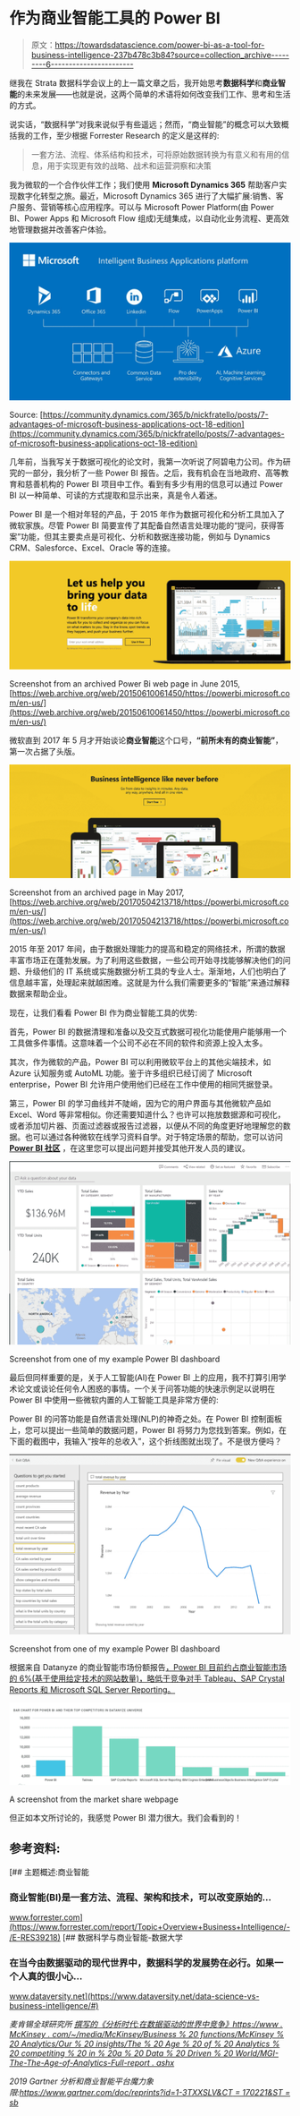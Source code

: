 # 作为商业智能工具的 Power BI

> 原文：<https://towardsdatascience.com/power-bi-as-a-tool-for-business-intelligence-237b478c3b84?source=collection_archive---------6----------------------->

继我在 Strata 数据科学会议上的上一篇文章之后，我开始思考**数据科学**和**商业智能**的未来发展——也就是说，这两个简单的术语将如何改变我们工作、思考和生活的方式。

说实话，“数据科学”对我来说似乎有些遥远；然而，“商业智能”的概念可以大致概括我的工作，至少根据 Forrester Research 的定义是这样的:

> 一套方法、流程、体系结构和技术，可将原始数据转换为有意义和有用的信息，用于实现更有效的战略、战术和运营洞察和决策

我为微软的一个合作伙伴工作；我们使用 **Microsoft Dynamics 365** 帮助客户实现数字化转型之旅。最近，Microsoft Dynamics 365 进行了大幅扩展:销售、客户服务、营销等核心应用程序。可以与 Microsoft Power Platform(由 Power BI、Power Apps 和 Microsoft Flow 组成)无缝集成，以自动化业务流程、更高效地管理数据并改善客户体验。

![](img/e20ac692142f46420120877f570e373e.png)

Source: [https://community.dynamics.com/365/b/nickfratello/posts/7-advantages-of-microsoft-business-applications-oct-18-edition](https://community.dynamics.com/365/b/nickfratello/posts/7-advantages-of-microsoft-business-applications-oct-18-edition)

几年前，当我写关于数据可视化的论文时，我第一次听说了阿碧电力公司。作为研究的一部分，我分析了一些 Power BI 报告。之后，我有机会在当地政府、高等教育和慈善机构的 Power BI 项目中工作。看到有多少有用的信息可以通过 Power BI 以一种简单、可读的方式提取和显示出来，真是令人着迷。

Power BI 是一个相对年轻的产品，于 2015 年作为数据可视化和分析工具加入了微软家族。尽管 Power BI 简要宣传了其配备自然语言处理功能的“提问，获得答案”功能，但其主要卖点是可视化、分析和数据连接功能，例如与 Dynamics CRM、Salesforce、Excel、Oracle 等的连接。

![](img/a8a1910728da53883d47553ad7dfd01c.png)

Screenshot from an archived Power Bi web page in June 2015, [https://web.archive.org/web/20150610061450/https://powerbi.microsoft.com/en-us/](https://web.archive.org/web/20150610061450/https://powerbi.microsoft.com/en-us/)

微软直到 2017 年 5 月才开始谈论**商业智能**这个口号，**“前所未有的商业智能”**，第一次占据了头版。

![](img/8bacfec65f2a3649dc50420f9d40a5cb.png)

Screenshot from an archived page in May 2017, [https://web.archive.org/web/20170504213718/https://powerbi.microsoft.com/en-us/](https://web.archive.org/web/20170504213718/https://powerbi.microsoft.com/en-us/)

2015 年至 2017 年间，由于数据处理能力的提高和稳定的网络技术，所谓的数据丰富市场正在蓬勃发展。为了利用这些数据，一些公司开始寻找能够解决他们的问题、升级他们的 IT 系统或实施数据分析工具的专业人士。渐渐地，人们也明白了信息越丰富，处理起来就越困难。这就是为什么我们需要更多的“智能”来通过解释数据来帮助企业。

现在，让我们看看 Power BI 作为商业智能工具的优势:

首先，Power BI 的数据清理和准备以及交互式数据可视化功能使用户能够用一个工具做多件事情。这意味着一个公司不必在不同的软件和资源上投入太多。

其次，作为微软的产品，Power BI 可以利用微软平台上的其他尖端技术，如 Azure 认知服务或 AutoML 功能。鉴于许多组织已经订阅了 Microsoft enterprise，Power BI 允许用户使用他们已经在工作中使用的相同凭据登录。

第三，Power BI 的学习曲线并不陡峭，因为它的用户界面与其他微软产品如 Excel、Word 等非常相似。你还需要知道什么？也许可以拖放数据源和可视化，或者添加切片器、页面过滤器或报告过滤器，以便从不同的角度更好地理解您的数据。也可以通过各种微软在线学习资料自学。对于特定场景的帮助，您可以访问 [**Power BI 社区**](https://community.powerbi.com/) ，在这里您可以提出问题并接受其他开发人员的建议。

![](img/cd1c51bc5a568b4b7192df34ca392944.png)

Screenshot from one of my example Power BI dashboard

最后但同样重要的是，关于人工智能(AI)在 Power BI 上的应用，我不打算引用学术论文或谈论任何令人困惑的事情。一个关于问答功能的快速示例足以说明在 Power BI 中使用一些微软内置的人工智能工具是非常方便的:

Power BI 的问答功能是自然语言处理(NLP)的神奇之处。在 Power BI 控制面板上，您可以提出一些简单的数据问题，Power BI 将努力为您找到答案。例如，在下面的截图中，我输入“按年的总收入”，这个折线图就出现了。不是很方便吗？

![](img/ffdd23a699b08427a207270d5d31012b.png)

Screenshot from one of my example Power BI dashboard

根据来自 Datanyze 的商业智能市场份额报告[，Power BI 目前约占商业智能市场的 6%(基于使用给定技术的网站数量)，略低于竞争对手 Tableau、SAP Crystal Reports 和 Microsoft SQL Server Reporting。](https://www.datanyze.com/market-share/business-intelligence/Datanyze%20Universe/power-bi-market-share)

![](img/2897b918334e9fd34ec25377e781227c.png)

A screenshot from the market share webpage

但正如本文所讨论的，我感觉 Power BI 潜力很大。我们会看到的！

## 参考资料:

[](https://www.forrester.com/report/Topic+Overview+Business+Intelligence/-/E-RES39218) [## 主题概述:商业智能

### 商业智能(BI)是一套方法、流程、架构和技术，可以改变原始的…

www.forrester.com](https://www.forrester.com/report/Topic+Overview+Business+Intelligence/-/E-RES39218) [](https://www.dataversity.net/data-science-vs-business-intelligence/#) [## 数据科学与商业智能-数据大学

### 在当今由数据驱动的现代世界中，数据科学的发展势在必行。如果一个人真的很小心…

www.dataversity.net](https://www.dataversity.net/data-science-vs-business-intelligence/#) 

*麦肯锡全球研究所* [*撰写的《分析时代:在数据驱动的世界中竞争》https://www . McKinsey . com/~/media/McKinsey/Business % 20 functions/McKinsey % 20 Analytics/Our % 20 insights/The % 20 Age % 20 of % 20 Analytics % 20 competiting % 20 in % 20a % 20 Data % 20 Driven % 20 World/MGI-The-The-Age-of-Analytics-Full-report . ashx*](https://www.mckinsey.com/~/media/McKinsey/Business%20Functions/McKinsey%20Analytics/Our%20Insights/The%20age%20of%20analytics%20Competing%20in%20a%20data%20driven%20world/MGI-The-Age-of-Analytics-Full-report.ashx)

*2019 Gartner 分析和商业智能平台魔力象限:*[*https://www.gartner.com/doc/reprints?id=1-3TXXSLV&CT = 170221&ST = sb*](https://www.gartner.com/doc/reprints?id=1-3TXXSLV&ct=170221&st=sb)